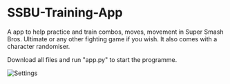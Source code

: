 # SSBU-Training-App
A app to help practice and train combos, moves, movement in Super Smash Bros. Ultimate or any other fighting game if you wish. It also comes with a character randomiser.

Download all files and run "app.py" to start the programme.

![Settings](Smash_app_hub.PNG)

